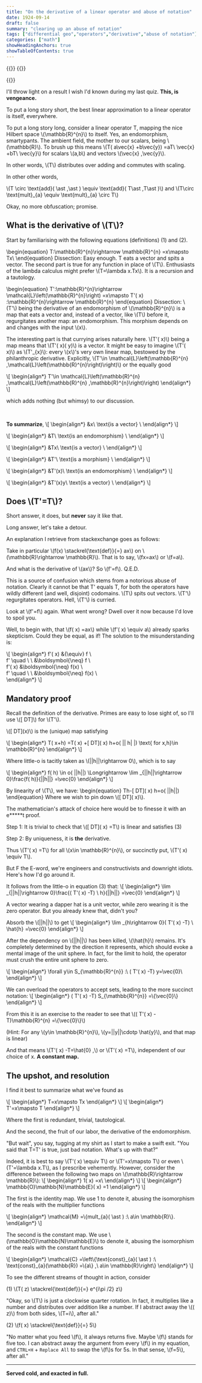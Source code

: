 ```yaml
---
title: "On the derivative of a linear operator and abuse of notation"
date: 1924-09-14
draft: false
summary: "clearing up an abuse of notation"
tags: ["differential geo","operators","derivative","abuse of notation"]
categories: ["math"]
showHeadingAnchors: true
showTableOfContents: true
---
```

{{<katex>}}
{{<rtl>}}

{{</rtl>}}

I'll throw light on a result I wish I'd known during my last quiz. **This, is vengeance.**


To put a long story short, the best linear approximation to a linear operator is itself, everywhere.

To put a long story long, consider a linear operator T, mapping the nice Hilbert space \\(\mathbb{R}^{n}\\) to itself. Yes, an endomorphism, smartypants. The ambient field, the mother to our scalars, being \\(\mathbb{R}\\). To brush up this means \\(T( a\vec{x} +b\vec{y}) =aT\ \vec{x} +bT\ \vec{y}\\) for scalars \\(a,b\\) and vectors \\(\vec{x} ,\vec{y}\\). 

In other words, \\(T\\) distributes over adding and commutes with scaling.

In other other words, 

\\(T \circ \text{add}( \ast ,\ast ) \equiv \text{add}( T\ast ,T\ast )\\) and \\(T\circ \text{mult}\_{a} \equiv \text{mult}_{a} \circ T\\)

Okay, no more obfuscation; promise.



## What is the derivative of \\(T\\)?

Start by familiarising with the following equations (definitions) (1) and (2).


\begin{equation}
T:\mathbb{R}^{n}\rightarrow \mathbb{R}^{n} =x\mapsto Tx\ 
\end{equation}
Dissection: Easy enough. T eats a vector and spits a vector. The second part is true for any function in place of \\(T\\). Enthusiasts of the lambda calculus might prefer \\(T=\lambda x.Tx\\). It is a recursion and a tautology.


\begin{equation}
T':\mathbb{R}^{n}\rightarrow \mathcal{L}\left(\mathbb{R}^{n}\right) =x\mapsto T'( x) :\mathbb{R}^{n}\rightarrow \mathbb{R}^{n}
\end{equation}
Dissection: \\(T'\\) being the derivative of an endomorphism of \\(\mathbb{R}^{n}\\) is a map that eats a vector and, instead of a vector, like \\(T\\) before it, regurgitates another map: an endomorphism. This morphism depends on and changes with the input \\(x\\).



The interesting part is that currying arises naturally here. \\(T'( x)\\) being a map means that \\(T'( x)( y)\\) is a vector. It might be easy to imagine \\(T'( x)\\) as \\(T'_{x}\\): every \\(x\\)'s very own linear map, bestowed by the philanthropic derivative. Explicitly, \\(T'\in \mathcal{L}\left(\mathbb{R}^{n} ,\mathcal{L}\left(\mathbb{R}^{n}\right)\right)\\) or the equally good

\\[
\begin{align*}
 T'\in \mathcal{L}\left(\mathbb{R}^{n} ,\mathcal{L}\left(\mathbb{R}^{n} ,\mathbb{R}^{n}\right)\right)
\end{align*}
\\]


  which adds nothing (but whimsy) to our discussion.

<br>


**To summarize**,
\\[
\begin{align*}
&x\ \text{is a vector} \\
\end{align*}
\\]

\\[
\begin{align*}
&T\ \text{is an endomorphism} \\
\end{align*}
\\]

\\[
\begin{align*}
&Tx\ \text{is a vector} \\
\end{align*}
\\]

\\[
\begin{align*}
&T'\ \text{is a morphism} \\
\end{align*}
\\]

\\[
\begin{align*}
&T'(x)\ \text{is an endomorphism} \\
\end{align*}
\\]

\\[
\begin{align*}
&T'(x)y\ \text{is a vector} \\
\end{align*}
\\]



## Does \\(T'=T\\)?



Short answer, it does, but **never** say it like that.

Long answer, let's take a detour.



An explanation I retrieve from stackexchange goes as follows:

Take in particular \\(f(x) \stackrel{\text{def}}{=} ax\\) on \\(\mathbb{R}\rightarrow \mathbb{R}\\). That is to say, \\(fx=ax\\) or \\(f=a\\).

And what is the derivative of \\(ax\\)? So \\(f'=f\\). Q.E.D.



This is a source of confusion which stems from a notorious abuse of notation. Clearly it cannot be that T' equals T, for both the operators have wildly different (and well, disjoint) codomains. \\(T\\) spits out vectors. \\(T'\\) regurgitates operators. Hell, \\(T'\\) is curried.



Look at \\(f'=f\\) again. What went wrong? Dwell over it now because I'd love to spoil you.



Well, to begin with, that \\(f( x) =ax\\) while \\(f'( x) \equiv a\\) already sparks skepticism. Could they be equal, as if! The solution to the misunderstanding is:

\\[
\begin{align*}
f'( x) &{\equiv} f \\\
f'  \quad \ \  &\boldsymbol{\neq} f \\\
f'( x) &\boldsymbol{\neq} f(x) \\\
f' \quad \ \ &\boldsymbol{\neq} f(x) \\\
\end{align*}
\\]


## Mandatory proof



Recall the definition of the derivative. Primes are easy to lose sight of, so I'll use \\([ DT]\\) for \\(T'\\).

\\([ DT]\(x)\\) is the (unique) map satisfying

\\[
\begin{align*}
 T( x+h) =T( x) +[ DT]\( x) h+o( || h| |) \text{   for x,h}\in \mathbb{R}^{n}
\end{align*}
\\]


Where little-o is tacitly taken as \\(||h||\rightarrow 0\\), which is to say

\\[
\begin{align*}
 f( h) \in o( ||h||) \Longrightarrow \lim _{||h||\rightarrow 0}\frac{f( h)}{||h||} =\vec{0}
\end{align*}
\\]


By linearity of \\(T\\), we have:
\begin{equation}
Th-[ DT]\( x) h=o( ||h||)
\end{equation}
Where we wish to pin down \\([ DT]\( x)\\).



The mathematician's attack of choice here would be to finesse it with an e*****t proof.

Step 1: It is trivial to check that \\([ DT]\( x) =T\\) is linear and satisfies (3)

Step 2: By uniqueness, it is **the** derivative. 

Thus \\(T'( x) =T\\) for all \\(x\in \mathbb{R}^{n}\\), or succinctly put, \\(T'( x) \equiv T\\).


But F the E-word, we're engineers and constructivists and downright idiots. Here's how I'd go around it.

It follows from the little-o in equation (3) that:
\\[
\begin{align*}
\lim _{||h||\rightarrow 0}\frac{( T'( x) -T) \ h}{||h||} =\vec{0}
\end{align*}
\\]



A vector wearing a dapper hat is a unit vector, while zero wearing it is the zero operator. But you already knew that, didn't you?



Absorb the \\(||h||\\) to get
\\[
\begin{align*}
\lim _{h\rightarrow 0}( T'( x) -T) \ \hat{h} =\vec{0}
\end{align*}
\\]

After the dependency on \\(||h||\\) has been killed, \\(\hat{h}\\) remains. It's completely determined by the direction it represents, which should evoke a mental image of the unit sphere. In fact, for the limit to hold, the operator must crush the entire unit sphere to zero.

\\[
\begin{align*}
\forall y\in S_{\mathbb{R}^{n}} :\ ( T'( x) -T) y=\vec{0}\\
\end{align*}
\\]

We can overload the operators to accept sets, leading to the more succinct notation:
\\[
\begin{align*}
( T'( x) -T) S_{\mathbb{R}^{n}} =\\{\vec{0}\\}
\end{align*}
\\]


From this it is an exercise to the reader to see that \\(( T'( x) -T)\mathbb{R}^{n} =\\{\vec{0}\\}\\)

(Hint: For any \\(y\in \mathbb{R}^{n}\\), \\(y=||y||\cdotp \hat{y}\\), and that map is linear)



And that means \\(T'( x) -T=\hat{0} ,\\) or \\(T'( x) =T\\), independent of our choice of x. **A constant map.**



## The upshot, and resolution



I find it best to summarize what we've found as


\\[
\begin{align*}
T=x\mapsto Tx
\end{align*}
\\]
\\[
\begin{align*}
T'=x\mapsto T
\end{align*}
\\]


 Where the first is redundant, trivial, tautological.

And the second, the fruit of our labor, the derivative of the endomorphism.



"But wait", you say, tugging at my shirt as I start to make a swift exit. "You said that T=T' is true, just bad notation. What's up with that?"



Indeed, it is best to say \\(T'( x) \equiv T\\) or \\(T'=x\mapsto T\\) or even \\(T'=\lambda x.T\\), as I prescribe vehemently. However, consider the difference between the following two maps on \\(\mathbb{R}\rightarrow \mathbb{R}\\):
\\[
\begin{align*}
1( x) =x\\
\end{align*}
\\]
\\[
\begin{align*}
\mathbb{O}\mathbb{N}\mathbb{E}( x) =1
\end{align*}
\\]


The first is the identity map. We use 1 to denote it, abusing the isomorphism of the reals with the multiplier functions


\\[
\begin{align*}
\mathcal{M} =\\{mult_{a}( \ast ) :\ a\in \mathbb{R}\\}.
\end{align*}
\\]

The second is the constant map. We use \\(\mathbb{O}\mathbb{N}\mathbb{E}\\) to denote it, abusing the isomorphism of the reals with the constant functions


\\[
\begin{align*}
 \mathcal{C} =\left\\{\text{const}\_{a}( \ast ) :\ \text{const}_{a}(\mathbb{R}) =\\{a\\} ,\ a\in \mathbb{R}\right\\}
\end{align*}
\\]




To see the different streams of thought in action, consider



(1) \\(T( z) \stackrel{\text{def}}{=} e^{i\pi /2} z\\)

"Okay, so \\(T\\) is just a clockwise quarter rotation. In fact, it multiplies like a number and distributes over addition like a number. If I abstract away the \\(( z)\\) from both sides, \\(T=i\\), after all."



(2) \\(f( x) \stackrel{\text{def}}{=} 5\\)

"No matter what you feed \\(f\\), it always returns five. Maybe \\(f\\) stands for five too. I can abstract away the argument from every \\(f\\) in my equation, and `CTRL+H` + `Replace All` to swap the \\(f\\)s for 5s. In that sense, \\(f=5\\), after all."

---

**Served cold, and exacted in full.**